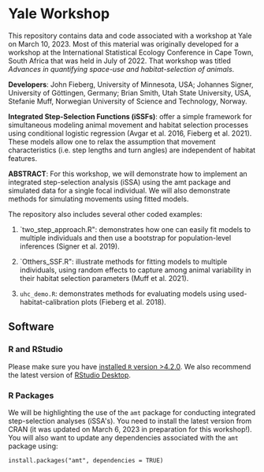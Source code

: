 # Yale Workshop
This repository contains data and code associated with a workshop at Yale on March 10, 2023. Most of this material was originally developed for a workshop at the International Statistical Ecology Conference in Cape Town, South Africa that was held in July of 2022. That workshop was titled *Advances in quantifying space-use and habitat-selection of animals*.

**Developers**: John Fieberg, University of Minnesota, USA; Johannes Signer, University of Göttingen, Germany; Brian Smith, Utah State University, USA, Stefanie Muff, Norwegian University of Science and Technology, Norway.
 
**Integrated Step-Selection Functions (iSSFs)**: offer a simple framework for simultaneous modeling animal movement and habitat selection processes using conditional logistic regression (Avgar et al. 2016, Fieberg et al. 2021). These models allow one to relax the assumption that movement characteristics (i.e. step lengths and turn angles) are independent of habitat features.
 
**ABSTRACT**:
For this workshop, we will demonstrate how to implement an integrated step-selection analysis (iSSA) using the amt package and simulated data for a single focal individual.  We will also demonstrate methods for simulating movements using fitted models.  

The repository also includes several other coded examples:

1. `two_step_approach.R": demonstrates how one can easily fit models to multiple individuals and then use a bootstrap for population-level inferences (Signer et al. 2019).  

2. `Otthers_SSF.R": illustrate methods for fitting models to multiple individuals, using random effects to capture among animal variability in their habitat selection parameters (Muff et al. 2021). 

3. `uhc_demo.R`: demonstrates methods for evaluating models using used-habitat-calibration plots (Fieberg et al. 2018).

  
## Software

### R and RStudio

Please make sure you have [installed `R` version >4.2.0](https://cran.r-project.org/). We also recommend the latest version of [RStudio Desktop](https://www.rstudio.com/products/rstudio/download/). 

<!---
To build packages from source, you will need additional build tools; see details [here for Windows](https://cran.r-project.org/bin/windows/Rtools/) or [here for macOS](https://mac.r-project.org/tools/). 

*Note* that if you are upgrading to R 4.2 from a previous version on Windows, you will need RTools 4.2 as well. Your previous RTools installation will not be sufficient.
--->

### R Packages
<!---
*The script* `packages.R` *in this repository can help you install and/or update the packages required for this workshop.*
--->

We will be highlighting the use of the `amt` package for conducting integrated step-selection analyses (iSSA's). You need to install the latest version from CRAN (it was updated on March 6, 2023 in preparation for this workshop!). You will also want to update any dependencies associated with the `amt` package using:

`install.packages("amt", dependencies = TRUE)`

<!---
We will be using several other packages during the workshop. You can install (or update) all of them by running the code in `packages.R`. We strongly recommend that you upgrade to the most up-to-date versions of all these packages.
--->
 
